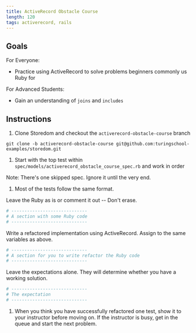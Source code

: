```yaml
---
title: ActiveRecord Obstacle Course
length: 120
tags: activerecord, rails
---
```


## Goals

For Everyone:
* Practice using ActiveRecord to solve problems beginners commonly us Ruby for

For Advanced Students:
* Gain an understanding of `joins` and `includes`

## Instructions

1. Clone Storedom and checkout the `activerecord-obstacle-course` branch

  `git clone -b activerecord-obstacle-course git@github.com:turingschool-examples/storedom.git`

1. Start with the top test within `spec/models/activerecord_obstacle_course_spec.rb` and work in order

  Note: There's one skipped spec. Ignore it until the very end.
  
1. Most of the tests follow the same format.

  Leave the Ruby as is or comment it out -- Don't erase.
  ```ruby
  # -----------------------------
  # A section with some Ruby code
  # -----------------------------
  ```
  
  Write a refactored implementation using ActiveRecord. Assign to the same variables as above.
  ```ruby
  # -----------------------------
  # A section for you to write refactor the Ruby code
  # -----------------------------
  ```
  
  Leave the expectations alone. They will determine whether you have a working solution.
  ```ruby
  # -----------------------------
  # The expectation
  # -----------------------------
  ```

1. When you think you have successfully refactored one test, show it to your instructor before moving on. If the instructor is busy, get in the queue and start the next problem.
  
  
